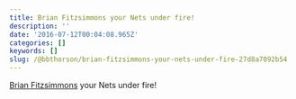 ```yaml
---
title: Brian Fitzsimmons your Nets under fire!
description: ''
date: '2016-07-12T00:04:08.965Z'
categories: []
keywords: []
slug: /@bbthorson/brian-fitzsimmons-your-nets-under-fire-27d8a7092b54
---
```


[Brian Fitzsimmons](https://medium.com/u/663e78a0a33a) your Nets under fire!